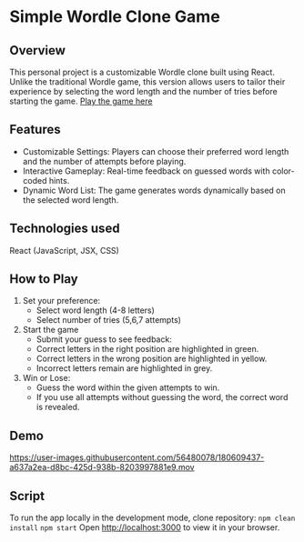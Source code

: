 # Simple Wordle Clone Game

## Overview
This personal project is a customizable Wordle clone built using React. Unlike the traditional Wordle game, this version allows users to tailor their experience by selecting the word length and the number of tries before starting the game.
[Play the game here](https://wordle-clone-jeroe-4952cdaa7484.herokuapp.com/)

## Features
- Customizable Settings: Players can choose their preferred word length and the number of attempts before playing.
- Interactive Gameplay: Real-time feedback on guessed words with color-coded hints.
- Dynamic Word List: The game generates words dynamically based on the selected word length.
  
## Technologies used
React (JavaScript, JSX, CSS)

## How to Play
1. Set your preference:
   - Select word length (4-8 letters)
   - Select number of tries (5,6,7 attempts)
2. Start the game
   - Submit your guess to see feedback:
   - Correct letters in the right position are highlighted in green.
   - Correct letters in the wrong position are highlighted in yellow.
   - Incorrect letters remain are highlighted in grey.
3. Win or Lose:
   - Guess the word within the given attempts to win.
   - If you use all attempts without guessing the word, the correct word is revealed.

## Demo
https://user-images.githubusercontent.com/56480078/180609437-a637a2ea-d8bc-425d-938b-8203997881e9.mov


## Script
To run the app locally in the development mode, clone repository:
`npm clean install`
`npm start`
Open [http://localhost:3000](http://localhost:3000) to view it in your browser.
